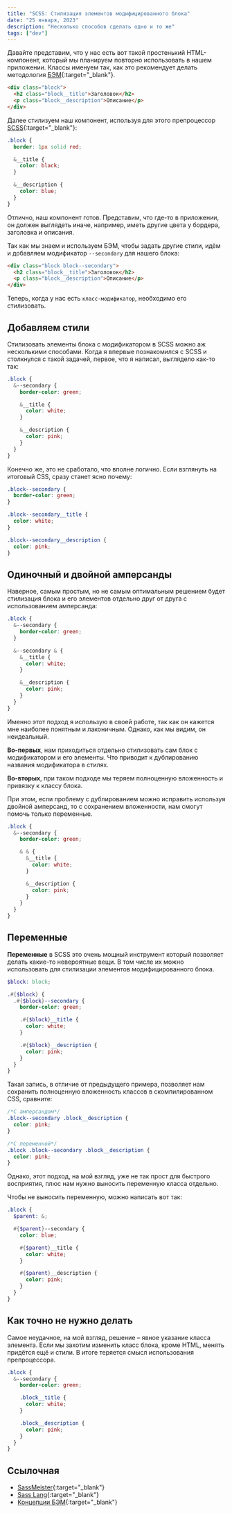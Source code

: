 ```yaml
---
title: "SCSS: Стилизация элементов модифицированного блока"
date: "25 января, 2023"
description: "Несколько способов сделать одно и то же"
tags: ["dev"]
---
```


Давайте представим, что у нас есть вот такой простенький HTML-компонент, который мы планируем повторно использовать в нашем приложении. Классы именуем так, как это рекомендует делать методология [БЭМ](https://ru.bem.info/methodology/key-concepts/){:target="\_blank"}.

```html
<div class="block">
  <h2 class="block__title">Заголовок</h2>
  <p class="block__description">Описание</p>
</div>
```

Далее стилизуем наш компонент, используя для этого препроцессор [SCSS](https://sass-lang.com/documentation/){:target="\_blank"}:

```scss
.block {
  border: 1px solid red;

  &__title {
    color: black;
  }

  &__description {
    color: blue;
  }
}
```

Отлично, наш компонент готов. Представим, что где-то в приложении, он должен выглядеть иначе, например, иметь другие цвета у бордера, заголовка и описания.

Так как мы знаем и используем БЭМ, чтобы задать другие стили, идём и добавляем модификатор `--secondary` для нашего блока:

```html
<div class="block block--secondary">
  <h2 class="block__title">Заголовок</h2>
  <p class="block__description">Описание</p>
</div>
```

Теперь, когда у нас есть `класс-модификатор`, необходимо его стилизовать.

## Добавляем стили

Стилизовать элементы блока с модификатором в SCSS можно аж несколькими способами. Когда я впервые познакомился с SCSS и столкнулся с такой задачей, первое, что я написал, выглядело как-то так:

```scss
.block {
  &--secondary {
    border-color: green;

    &__title {
      color: white;
    }

    &__description {
      color: pink;
    }
  }
}
```

Конечно же, это не сработало, что вполне логично. Если взглянуть на итоговый CSS, сразу станет ясно почему:

```css
.block--secondary {
  border-color: green;
}

.block--secondary__title {
  color: white;
}

.block--secondary__description {
  color: pink;
}
```

## Одиночный и двойной амперсанды

Наверное, самым простым, но не самым оптимальным решением будет стилизация блока и его элементов отдельно друг от друга с использованием амперсанда:

```scss
.block {
  &--secondary {
    border-color: green;
  }

  &--secondary & {
    &__title {
      color: white;
    }

    &__description {
      color: pink;
    }
  }
}
```

Именно этот подход я использую в своей работе, так как он кажется мне наиболее понятным и лаконичным. Однако, как мы видим, он неидеальный.

**Во-первых**, нам приходиться отдельно стилизовать сам блок с модификатором и его элементы. Что приводит к дублированию названия модификатора в стилях.

**Во-вторых**, при таком подходе мы теряем полноценную вложенность и привязку к классу блока.

При этом, если проблему с дублированием можно исправить используя двойной амперсанд, то с сохранением вложенности, нам смогут помочь только переменные.

```scss
.block {
  &--secondary {
    border-color: green;

    & & {
      &__title {
        color: white;
      }

      &__description {
        color: pink;
      }
    }
  }
}
```

## Переменные

**Переменные** в SCSS это очень мощный инструмент который позволяет делать какие-то невероятные вещи. В том числе их можно использовать для стилизации элементов модифицированного блока.

```scss
$block: block;

.#{$block} {
  .#{$block}--secondary {
    border-color: green;

    .#{$block}__title {
      color: white;
    }

    .#{$block}__description {
      color: pink;
    }
  }
}
```

Такая запись, в отличие от предыдущего примера, позволяет нам сохранить полноценную вложенность классов в скомпилированном CSS, сравните:

```css
/*С амперсандом*/
.block--secondary .block__description {
  color: pink;
}

/*С переменной*/
.block .block--secondary .block__description {
  color: pink;
}
```

Однако, этот подход, на мой взгляд, уже не так прост для быстрого восприятия, плюс нам нужно выносить переменную класса отдельно.

Чтобы не выносить переменную, можно написать вот так:

```scss
.block {
  $parent: &;

  #{$parent}--secondary {
    color: blue;

    #{$parent}__title {
      color: white;
    }

    #{$parent}__description {
      color: pink;
    }
  }
}
```

## Как точно не нужно делать

Самое неудачное, на мой взгляд, решение – явное указание класса элемента. Если мы захотим изменить класс блока, кроме HTML, менять придётся ещё и стили. В итоге теряется смысл использования препроцессора.

```scss
.block {
  &--secondary {
    border-color: green;

    .block__title {
      color: white;
    }

    .block__description {
      color: pink;
    }
  }
}
```

## Ссылочная

- [SassMeister](https://www.sassmeister.com/){:target="\_blank"}
- [Sass Lang](https://sass-lang.com/documentation/){:target="\_blank"}
- [Концепции БЭМ](https://ru.bem.info/methodology/key-concepts/){:target="\_blank"}

